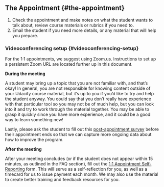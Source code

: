 ## The Appointment {#the-appointment}

1.  Check the appointment and make notes on what the student wants to talk about, review course materials or rubrics if you need to.
2.  Email the student if you need more details, or any material that will help you prepare.

### Videoconferencing setup {#videoconferencing-setup}

For the 1:1 appointments, we suggest using Zoom.us. Instructions to set up a persistent Zoom URL are located further up in this document.

**During the meeting**

A student may bring up a topic that you are not familiar with, and that’s okay! In general, you are not responsible for knowing content outside of your Udacity course material, but it’s up to you if you’d like to try and help the student anyway. You could say that you don’t really have experience with that particular tool so you may not be of much help, but you can look into it and try to work through the material together. You may be able to grasp it quickly since you have more experience, and it could be a good way to learn something new!

Lastly, please ask the student to fill out this [post-appointment survey](http://goo.gl/forms/NKxbl7wEl4) before their appointment ends so that we can capture more ongoing data about how to improve the program.

**After the meeting**

After your meeting concludes (or if the student does not appear within 15 minutes, as outlined in the FAQ section), fill out the [1:1 Appointment Self-Reporting](https://goo.gl/forms/Un6WTAlopI0B5vZD3) form. This will serve as a self-reflection for you, as well as a timecard for us to issue payment each month. We may also use the material to create better training and feedback resources for you.